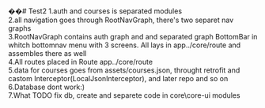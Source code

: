��#   T e s t 2 
 
1.auth and courses is separated modules<br/>
2.all navigation goes through RootNavGraph, there's two separet nav graphs<br/>
3.RootNavGraph contains auth graph and and separated graph BottomBar in whitch bottomnav menu with 3 screens. All lays in app../core/route and assembles there as well<br/>
4.All routes placed in Route app../core/route<br/>
5.data for courses goes from assets/courses.json, throught retrofit and castom Interceptor(LocalJsonInterceptor), and later repo and so on<br/>
6.Database dont work:)<br/>
7.What TODO fix db, create and separete code in core\core-ui modules<br/>
